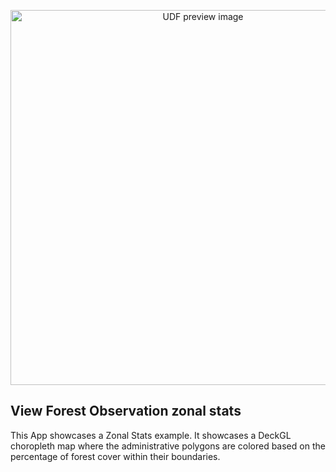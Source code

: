 <!--fused:preview-->
<p align="center"><img src="https://fused-magic.s3.us-west-2.amazonaws.com/blog-assets/zstats_viewer_mx.png" width="600" alt="UDF preview image"></p>

<!--fused:readme-->
## View Forest Observation zonal stats 

This App showcases a Zonal Stats example. It showcases a DeckGL choropleth map where the administrative polygons are colored based on the percentage of forest cover within their boundaries.

